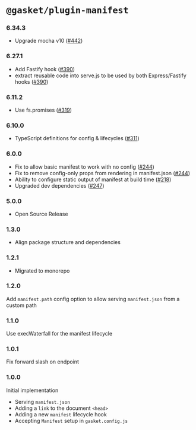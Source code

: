 # `@gasket/plugin-manifest`

### 6.34.3

- Upgrade mocha v10 ([#442])

### 6.27.1

- Add Fastify hook ([#390])
- extract reusable code into serve.js to be used by both Express/Fastify hooks ([#390])

### 6.11.2

- Use fs.promises ([#319])

### 6.10.0

- TypeScript definitions for config & lifecycles ([#311])

### 6.0.0

- Fix to allow basic manifest to work with no config ([#244])
- Fix to remove config-only props from rendering in manifest.json ([#244])
- Ability to configure static output of manifest at build time ([#218])
- Upgraded dev dependencies ([#247])

### 5.0.0

- Open Source Release

### 1.3.0

- Align package structure and dependencies

### 1.2.1

- Migrated to monorepo

### 1.2.0

 Add `manifest.path` config option to allow serving `manifest.json` from a custom path

### 1.1.0

 Use execWaterfall for the manifest lifecycle

### 1.0.1

 Fix forward slash on endpoint

### 1.0.0

 Initial implementation
  - Serving `manifest.json`
  - Adding a `link` to the document `<head>`
  - Adding a new `manifest` lifecycle hook
  - Accepting `Manifest` setup in `gasket.config.js`


[#218]: https://github.com/godaddy/gasket/pull/218
[#244]: https://github.com/godaddy/gasket/pull/244
[#247]: https://github.com/godaddy/gasket/pull/247
[#311]: https://github.com/godaddy/gasket/pull/311
[#319]: https://github.com/godaddy/gasket/pull/319
[#390]: https://github.com/godaddy/gasket/pull/390
[#442]: https://github.com/godaddy/gasket/pull/442
